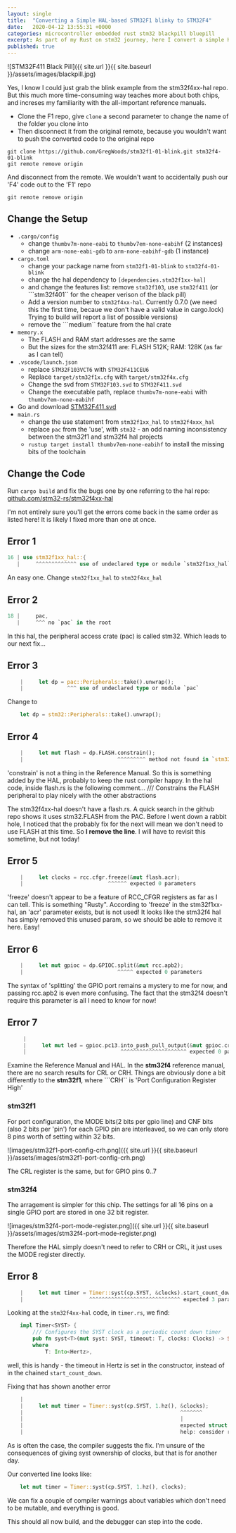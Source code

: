 ```yaml
---
layout: single
title:  "Converting a Simple HAL-based STM32F1 blinky to STM32F4"
date:   2020-04-12 13:55:31 +0000
categories: microcontroller embedded rust stm32 blackpill bluepill
excerpt: As part of my Rust on stm32 journey, here I convert a simple HAL based blinky program from the STM32F103 (Blue Pill) to the STM32F411 (Black Pill) before referring to the Reference Manual, PAC and HAL crates.
published: true
---
```


![STM32F411 Black Pill]({{ site.url }}{{ site.baseurl }}/assets/images/blackpill.jpg)

Yes, I know I could just grab the blink example from the stm32f4xx-hal repo. But this much more time-consuming way teaches more about both chips, and increses
my familiarity with the all-important reference manuals.

* Clone the F1 repo, give ```clone``` a second parameter to change the name of the folder you clone into
* Then disconnect it from the original remote, because you wouldn't want to push the converted code to the original repo

```shell
git clone https://github.com/GregWoods/stm32f1-01-blink.git stm32f4-01-blink
git remote remove origin
```

And disconnect from the remote. We wouldn't want to accidentally push our 'F4' code out to the 'F1' repo

```shell
git remote remove origin
```

## Change the Setup

* ```.cargo/config```
  * change ```thumbv7m-none-eabi``` to ```thumbv7em-none-eabihf``` (2 instances)
  * change ```arm-none-eabi-gdb``` to ```arm-none-eabihf-gdb``` (1 instance)
* ```cargo.toml```
  * change your package name from ```stm32f1-01-blink``` to ```stm32f4-01-blink```
  * change the hal dependency to ```[dependencies.stm32f1xx-hal]```
  * and change the features list: remove ```stm32f103```, use ```stm32f411``` (or ```stm32f401`` for the cheaper verison of the black pill)
  * Add a version number to ```stm32f4xx-hal```. Currently 0.7.0 (we need this the first time, becaue we don't have a valid value in cargo.lock) Trying to build will report a list of possible versions)
  * remove the ```medium`` feature from the hal crate
* ```memory.x```
  * The FLASH and RAM start addresses are the same
  * But the sizes for the stm32f411 are: FLASH 512K; RAM: 128K  (as far as I can tell)
* ```.vscode/launch.json```
  * replace ```STM32F103VCT6``` with ```STM32F411CEU6```
  * Replace ```target/stm32f1x.cfg``` with ```target/stm32f4x.cfg```
  * Change the svd from ```STM32F103.svd``` to ```STM32F411.svd```
  * Change the executable path, replace ```thumbv7m-none-eabi``` with ```thumbv7em-none-eabihf```
* Go and download [STM32F411.svd](https://www.st.com/en/microcontrollers-microprocessors/stm32f411.html#resource)
* ```main.rs```
  * change the use statement from ```stm32f1xx_hal``` to ```stm32f4xxx_hal```
  * replace ```pac``` from the 'use', with ```stm32``` - an odd naming inconsistency between the stm32f1 and stm32f4 hal projects
  * ```rustup target install thumbv7em-none-eabihf``` to install the missing bits of the toolchain

## Change the Code

Run ```cargo build``` and fix the bugs one by one referring to the hal repo: [github.com/stm32-rs/stm32f4xx-hal](https://github.com/stm32-rs/stm32f4xx-hal)

I'm not entirely sure you'll get the errors come back in the same order as listed here! It is likely I fixed more than one at once.

## Error 1

```Rust
16 | use stm32f1xx_hal::{
   |     ^^^^^^^^^^^^^ use of undeclared type or module `stm32f1xx_hal`
```

An easy one. Change ```stm32f1xx_hal``` to ```stm32f4xx_hal```

## Error 2

```Rust
18 |     pac,
   |     ^^^ no `pac` in the root
```

In this hal, the peripheral access crate (pac) is called stm32.
Which leads to our next fix...

## Error 3

```Rust
    |     let dp = pac::Peripherals::take().unwrap();
    |              ^^^ use of undeclared type or module `pac`
```

Change to

```Rust
    let dp = stm32::Peripherals::take().unwrap();
````

## Error 4

```Rust
    |     let mut flash = dp.FLASH.constrain();
    |                              ^^^^^^^^^ method not found in `stm32f4::stm32f411::FLASH`
```

'constrain' is not a thing in the Reference Manual. So this is something added by the HAL, probably to keep the rust compiler happy. In the hal code, inside flash.rs is the following comment...
    /// Constrains the FLASH peripheral to play nicely with the other abstractions

The stm32f4xx-hal doesn't have a flash.rs. A quick search in the github repo shows it uses stm32.FLASH from the PAC.
Before I went down a rabbit hole, I noticed that the probably fix for the next will mean we don't need to use FLASH at this time.
So **I remove the line**. I will have to revisit this sometime, but not today!

## Error 5

```Rust
    |     let clocks = rcc.cfgr.freeze(&mut flash.acr);
    |                           ^^^^^^ expected 0 parameters
```

'freeze' doesn't appear to be a feature of RCC_CFGR registers as far as I can tell. This is something "Rusty".
According to 'freeze' in the stm32f1xx-hal, an 'acr' parameter exists, but is not used!
It looks like the stm32f4 hal has simply removed this unused param, so we should be able to remove it here. Easy!

## Error 6

```Rust
    |     let mut gpioc = dp.GPIOC.split(&mut rcc.apb2);
    |                              ^^^^^ expected 0 parameters
```

The syntax of 'splitting' the GPIO port remains a mystery to me for now, and passing rcc.apb2 is even more confusing. The fact that the stm32f4 doesn't require this parameter is all I need to know for now!

## Error 7

```Rust
     |
     |     let mut led = gpioc.pc13.into_push_pull_output(&mut gpioc.crh);
     |                              ^^^^^^^^^^^^^^^^^^^^^ expected 0 parameters
```

Examine the Reference Manual and HAL.
In the **stm32f4** reference manual, there are no search results for CRL or CRH. Things are obviously done a bit differently to the **stm32f1**, where ```CRH`` is 'Port Configuration Register High'

### stm32f1

For port configuration, the MODE bits(2 bits per gpio line) and CNF bits (also 2 bits per 'pin') for each GPIO pin are interleaved, so we can only store 8 pins worth of setting within 32 bits.

![images/stm32f1-port-config-crh.png]({{ site.url }}{{ site.baseurl }}/assets/images/stm32f1-port-config-crh.png)

The CRL register is the same, but for GPIO pins 0..7

### stm32f4

The arragement is simpler for this chip. The settings for all 16 pins on a single GPIO port are stored in one 32 bit register.

![images/stm32f4-port-mode-register.png]({{ site.url }}{{ site.baseurl }}/assets/images/stm32f4-port-mode-register.png)

Therefore the HAL simply doesn't need to refer to CRH or CRL, it just uses the MODE register directly.

## Error 8

```Rust
    |     let mut timer = Timer::syst(cp.SYST, &clocks).start_count_down(1.hz());
    |                     ^^^^^^^^^^^^^^^^^^^^^^^^^^^^^ expected 3 parameters
```

Looking at the ```stm32f4xx-hal``` code, in ```timer.rs```, we find:

```Rust
    impl Timer<SYST> {
        /// Configures the SYST clock as a periodic count down timer
        pub fn syst<T>(mut syst: SYST, timeout: T, clocks: Clocks) -> Self
        where
            T: Into<Hertz>,
```

well, this is handy - the timeout in Hertz is set in the constructor, instead of in the chained ```start_count_down```.

Fixing that has shown another error

```Rust
    |
    |     let mut timer = Timer::syst(cp.SYST, 1.hz(), &clocks);
    |                                                  ^^^^^^^
    |                                                  |
    |                                                  expected struct `stm32f4xx_hal::rcc::Clocks`, found `&stm32f4xx_hal::rcc::Clocks`
    |                                                  help: consider removing the borrow: `clocks`
```

As is often the case, the compiler suggests the fix. I'm unsure of the consequences of giving syst ownership of clocks, but that is for another day.

Our converted line looks like:

```Rust
    let mut timer = Timer::syst(cp.SYST, 1.hz(), clocks);
```

We can fix a couple of compiler warnings about variables which don't need to be mutable, and everything is good.

This should all now build, and the debugger can step into the code.
